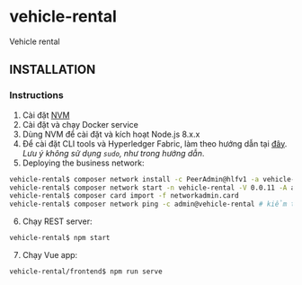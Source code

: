 # vehicle-rental

Vehicle rental

## INSTALLATION

### Instructions

1. Cài đặt [NVM](https://github.com/creationix/nvm)
2. Cài đặt và chạy Docker service
3. Dùng NVM để cài đặt và kích hoạt Node.js 8.x.x
4. Để cài đặt CLI tools và Hyperledger Fabric, làm theo hướng dẫn tại [đây](https://hyperledger.github.io/composer/latest/installing/development-tools). _Lưu ý không sử dụng `sudo`, như trong hướng dẫn_.
5. Deploying the business network:

```bash
vehicle-rental$ composer network install -c PeerAdmin@hlfv1 -a vehicle-rental.bna
vehicle-rental$ composer network start -n vehicle-rental -V 0.0.11 -A admin -S adminpw -c PeerAdmin@hlfv1 -f networkadmin.card
vehicle-rental$ composer card import -f networkadmin.card
vehicle-rental$ composer network ping -c admin@vehicle-rental # kiểm tra business network đã được deploy thành công hay chưa
```

6. Chạy REST server:

```bash
vehicle-rental$ npm start
```

7. Chạy Vue app:

```bash
vehicle-rental/frontend$ npm run serve
```
